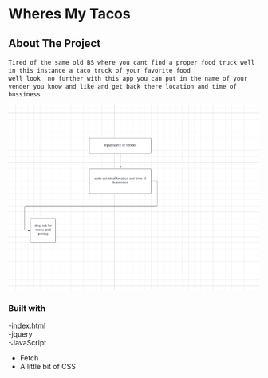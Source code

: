 # Wheres My Tacos

## About The Project

    Tired of the same old BS where you cant find a proper food truck well in this instance a taco truck of your favorite food
    well look  no further with this app you can put in the name of your vender you know and like and get back there location and time of bussiness

![alt text](imgages/wireframe.jpg)

### Built with

-index.html <br>
-jquery <br>
-JavaScript <br>

- Fetch <br>
- A little bit of CSS <br>
